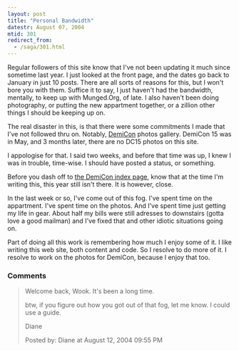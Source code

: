 ```yaml
---
layout: post
title: "Personal Bandwidth"
datestr: August 07, 2004
mtid: 301
redirect_from:
  - /saga/301.html
---
```


Regular followers of this site know that I've not been updating it much since sometime last year.  I just looked at the front page, and the dates go back to January in just 10 posts.  There are all sorts of reasons for this, but I won't bore you with them.  Suffice it to say, I just haven't had the bandwidth, mentally, to keep up with Munged.Org, of late.  I also haven't been doing photography, or putting the new appartment together, or a zillion other things I should be keeping up on.

The real disaster in this, is that there were some commitments I made that I've not followed thru on. Notably, <a href="http://www.demicon.org/" title="DemiCon Web Site">DemiCon</a> photos gallery.  DemiCon 15 was in May, and 3 months later, there are no DC15 photos on this site.

I appologise for that.  I said two weeks, and before that time was up, I knew I was in trouble, time-wise.  I should have posted a status, or something.

Before you dash off to <a href="http://www.demicon.org/" title="Munged.Org DemiCon Galleries">the DemiCon index page</a>, know that at the time I'm writing this, this year still isn't there.  It is however, close.

In the last week or so, I've come out of this fog. I've spent time on the appartment. I've spent time on the photos.  And I've spent time just getting my life in gear.  About half my bills were still adresses to downstairs (gotta love a good mailman) and I've fixed that and other idiotic situations going on.

Part of doing all this work is remembering how much I enjoy some of it.  I like writing this web site, both content and code.  So I resolve to do more of it.  I resolve to work on the photos for DemiCon, because I enjoy that too.

### Comments

<blockquote>
Welcome back, Wook. It's been a long time.

btw, if you figure out how you got out of that fog, let me know. I could use a guide.

Diane
<div class="comment-meta">Posted by: Diane at August 12, 2004 09:55 PM</div> </blockquote>

